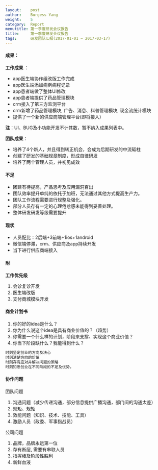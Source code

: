 ```yaml
---
layout:    post
author:    Burgess Yang
weight:    5
category:  Report          
menutitle: 第一季度研发会议报告 
title:     第一季度研发会议报告 
tags:      研发团队汇报(2017-01-01 ~ 2017-03-17)
---
```


#### 成果：
**工作成果** ：
- app医生端协作组改版工作完成
- app医生端添加病例病程记录
- app患者端做了整体UI修改
- app患者端提供了药品管理模块
- crm接入了第三方监测平台
- crm新增了药品管理模块, 广告、消息、科普管理模块, 现金流统计模块
- 提供了一个新的供应商端管理平台(即将接入）

**注**：UI、BUG及小功能开发不计其数，暂不纳入成果列表中。

**团队成果**：
- 培养了4个新人，并且得到转正机会，会成为后期研发的中流砥柱
- 创建了研发的基础规章制度，形成自律研发
- 培养了两个管理人员，并初见成效

#### 不足
- 团建有待提高，产品思考及应用漏洞百出
- 团队效率提升单纯的依托于加班，无法通过其他方式提高生产力。
- 团队工作流程需要进行规整及强化。
- 部分人员存有一定的心理倦怠感未能得到妥善处理。
- 整体研发研发等级需要提升

#### 现状
- 人员配比：2后端+3前端+1ios+1android
- 微信端停滞，crm、供应商及app持续开发
- 当下进行供应商端接入

#### 附
**工作优先级**
1. 会诊复诊开发
2. 医生端改版
3. 支付商城模块开发



#### 商业计划书
1. 你的好的idea是什么？
2. 你为什么说这个idea是具有商业价值的？（趋势）
3. 你需要一个什么样的计划，阶段来支撑、实现这个商业价值？
4. 你当下阶段缺什么？我能得到什么？

```bash
时刻坚定创业的方向及决心
时刻清楚方向的价值
时刻存有应对并解决问题的策略
时刻知悉创业在不同阶段的不足及优势。
```

#### 协作问题
团队问题
1. 沟通问题（减少传递沟通，部分信息提供广播沟通，部门间的沟通太差）
2. 规矩、规矩
3. 效能问题（知识、技术、技能、工具）
4. 激励人员（政委、军事指战员）

公司问题
1. 品牌，品牌永远第一位
2. 存有断层, 需要有串联人员
3. 指挥棒及阶段性胜利
4. 新鲜血液
